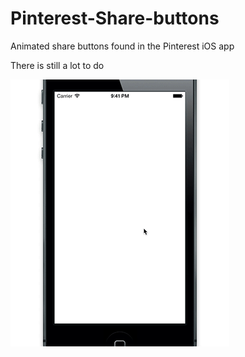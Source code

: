 Pinterest-Share-buttons
=======================

Animated share buttons found in the Pinterest iOS app

There is still a lot to do

![alt tag](https://github.com/tordasnes/Storage/blob/master/PintrestV1.gif?raw=true)
